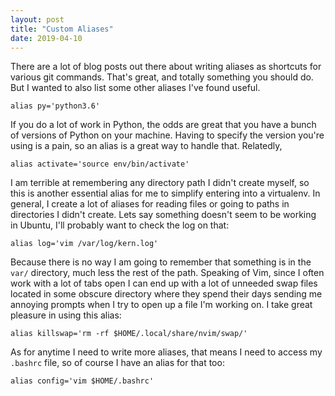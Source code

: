 ```yaml
---
layout: post
title: "Custom Aliases"
date: 2019-04-10
---
```


There are a lot of blog posts out there about writing aliases as shortcuts for various git commands. That's great, and totally something you should do. But I wanted to also list some other aliases I've found useful.

`alias py='python3.6'`

If you do a lot of work in Python, the odds are great that you have a bunch of versions of Python on your machine. Having to specify the version you're using is a pain, so an alias is a great way to handle that. Relatedly,

`alias activate='source env/bin/activate'`

I am terrible at remembering any directory path I didn't create myself, so this is another essential alias for me to simplify entering into a virtualenv. In general, I create a lot of aliases for reading files or going to paths in directories I didn't create. Lets say something doesn't seem to be working in Ubuntu, I'll probably want to check the log on that:

`alias log='vim /var/log/kern.log'`

Because there is no way I am going to remember that something is in the `var/` directory, much less the rest of the path. Speaking of Vim, since I often work with a lot of tabs open I can end up with a lot of unneeded swap files located in some obscure directory where they spend their days sending me annoying prompts when I try to open up a file I'm working on. I take great pleasure in using this alias:

`alias killswap='rm -rf $HOME/.local/share/nvim/swap/'`

As for anytime I need to write more aliases, that means I need to access my `.bashrc` file, so of course I have an alias for that too:

`alias config='vim $HOME/.bashrc'`
